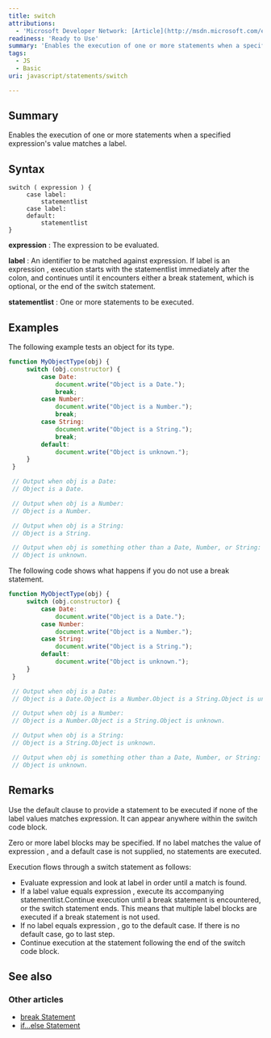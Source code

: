 ```yaml
---
title: switch
attributions:
  - 'Microsoft Developer Network: [Article](http://msdn.microsoft.com/en-us/library/ie/hzc6t81t(v=vs.94).aspx)'
readiness: 'Ready to Use'
summary: 'Enables the execution of one or more statements when a specified expression''s value matches a label.'
tags:
  - JS
  - Basic
uri: javascript/statements/switch

---
```

## Summary

Enables the execution of one or more statements when a specified expression's value matches a label.

## Syntax

    switch ( expression ) {
         case label:
             statementlist
         case label:
         default:
             statementlist
    }

**expression**
:   The expression to be evaluated.

**label**
:   An identifier to be matched against expression. If label is an expression , execution starts with the statementlist immediately after the colon, and continues until it encounters either a break statement, which is optional, or the end of the switch statement.

**statementlist**
:   One or more statements to be executed.

## Examples

The following example tests an object for its type.

``` js
function MyObjectType(obj) {
     switch (obj.constructor) {
         case Date:
             document.write("Object is a Date.");
             break;
         case Number:
             document.write("Object is a Number.");
             break;
         case String:
             document.write("Object is a String.");
             break;
         default:
             document.write("Object is unknown.");
     }
 }

 // Output when obj is a Date:
 // Object is a Date.

 // Output when obj is a Number:
 // Object is a Number.

 // Output when obj is a String:
 // Object is a String.

 // Output when obj is something other than a Date, Number, or String:
 // Object is unknown.
```

The following code shows what happens if you do not use a break statement.

``` js
function MyObjectType(obj) {
     switch (obj.constructor) {
         case Date:
             document.write("Object is a Date.");
         case Number:
             document.write("Object is a Number.");
         case String:
             document.write("Object is a String.");
         default:
             document.write("Object is unknown.");
     }
 }

 // Output when obj is a Date:
 // Object is a Date.Object is a Number.Object is a String.Object is unknown.

 // Output when obj is a Number:
 // Object is a Number.Object is a String.Object is unknown.

 // Output when obj is a String:
 // Object is a String.Object is unknown.

 // Output when obj is something other than a Date, Number, or String:
 // Object is unknown.
```

## Remarks

Use the default clause to provide a statement to be executed if none of the label values matches expression. It can appear anywhere within the switch code block.

Zero or more label blocks may be specified. If no label matches the value of expression , and a default case is not supplied, no statements are executed.

Execution flows through a switch statement as follows:

-   Evaluate expression and look at label in order until a match is found.
-   If a label value equals expression , execute its accompanying statementlist.Continue execution until a break statement is encountered, or the switch statement ends. This means that multiple label blocks are executed if a break statement is not used.
-   If no label equals expression , go to the default case. If there is no default case, go to last step.
-   Continue execution at the statement following the end of the switch code block.

## See also

### Other articles

-   [break Statement](/javascript/statements/break)
-   [if...else Statement](/javascript/statements/if_else)

